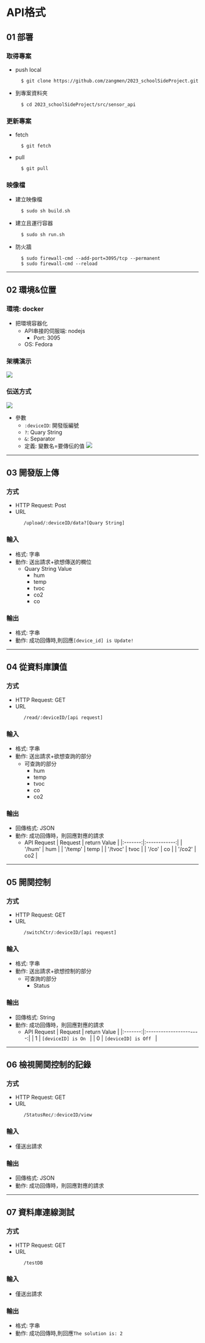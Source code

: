 API格式
===
## 01 部署
### 取得專案
- push local 
  ```
    $ git clone https://github.com/zangmen/2023_schoolSideProject.git
  ```
- 到專案資料夾
  ```
    $ cd 2023_schoolSideProject/src/sensor_api
  ```
### 更新專案
- fetch
  ```
    $ git fetch
  ```
- pull
  ```
    $ git pull
  ```
### 映像檔
- 建立映像檔
  ```
    $ sudo sh build.sh
  ```
- 建立且運行容器
  ```
    $ sudo sh run.sh
  ```
- 防火牆
  ```
    $ sudo firewall-cmd --add-port=3095/tcp --permanent
    $ sudo firewall-cmd --reload
  ```
---
## 02 環境&位置
### 環境: docker
- 把環境容器化
  * API串接的伺服端: nodejs
    * Port: 3095 
  * OS: Fedora
### 架構演示
![](https://i.imgur.com/Kxq8OFv.png)
### 伝送方式
![](https://i.imgur.com/3GlPMjG.png)
- 參數
  * `:deviceID`: 開發版編號
  * `?`: Quary String
  * `&`: Separator
  * 定義: 變數名=要傳伝的值
![](https://i.imgur.com/WNnxPKK.png)
---
## 03 開發版上傳
### 方式 
- HTTP Request: Post
- URL
  ```url
     /upload/:deviceID/data?[Quary String] 
  ```
### 輸入
- 格式: 字串 
- 動作: 送出請求+欲想傳送的㯗位
  * Quary String Value
    * hum
    * temp
    * tvoc
    * co2
    * co
### 輸出
- 格式: 字串 
- 動作: 成功回傳時,則回應`[device_id] is Update!`
---
## 04 從資料庫讀值
### 方式 
- HTTP Request: GET
- URL
  ```
     /read/:deviceID/[api request]
  ```
### 輸入
- 格式: 字串
- 動作: 送出請求+欲想查詢的部分  
  * 可查詢的部分
    * hum
    * temp
    * tvoc
    * co
    * co2
### 輸出
- 回傳格式: JSON
- 動作: 成功回傳時，則回應對應的請求
  * API Request
    | Request | return Value |
    |:-------:|:------------:|
    | '/hum'  |     hum      |
    | '/temp' |     temp     |
    | '/tvoc' |     tvoc     |
    |  '/co'  |      co      |
    | '/co2'  |     co2      |

---
## 05 開関控制
### 方式 
- HTTP Request: GET
- URL
  ```
     /switchCtr/:deviceID/[api request]
  ```
### 輸入
- 格式: 字串
- 動作: 送出請求+欲想控制的部分  
  * 可查詢的部分
    * Status
### 輸出
- 回傳格式: String
- 動作: 成功回傳時，則回應對應的請求
  * API Request
    | Request |      return Value      |
    |:-------:|:----------------------:|
    |    1    | `[deviceID] is On `  |
    |    0    | `[deviceID] is Off ` |
---
## 06 檢視開関控制的記錄
### 方式 
- HTTP Request: GET
- URL
  ```
     /StatusRec/:deviceID/view
  ```
### 輸入
- 僅送出請求
### 輸出
- 回傳格式: JSON
- 動作: 成功回傳時，則回應對應的請求
---
## 07 資料庫連線測試
### 方式 
- HTTP Request: GET
- URL
  ```
     /testDB
  ```
### 輸入
- 僅送出請求
### 輸出
- 格式: 字串 
- 動作: 成功回傳時,則回應`The solution is: 2`